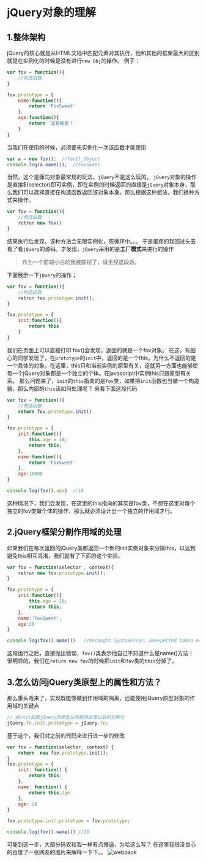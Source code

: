 # jQuery对象的理解
## 1.整体架构
jQuery的核心就是从HTML文档中匹配元素对其执行，他和其他的框架最大的区别就是在实例化的时候是没有进行`new Obj`的操作。
例子：
```javascript
var fov = function(){
	//构造函数
}

fov.prototype = {
	name:function(){
		return 'FovSweet'
	},
	age:function(){
		return '这是秘密！'
	}
}

```
当我们在使用的时候，必须要先实例化一次该函数才能使用
```javascript
var a = new fov();	//fov{}_Object
console.log(a.name());	//FovSweet
```
当然，这个是面向对象最常规的玩法，`jQuery`不是这么玩的。
`jQuery`对象的操作是直接$(selector)即可实例，即在实例的时候返回的直接是`jQuery`对象本身，那么我们可以选择直接在构造函数返回该对象本身。那么根据这种想法，我们换种方式来操作。
```javascript
var fov = function(){
	//构造函数
	retrun new fov()
}
```
结果执行后发现，该种方法会无限实例化，死循环中。。。
于是蛋疼的我回过头去看了看`jQuery`的源码。才发现，`jQuery`采用的是**工厂模式**来进行的操作

>作为一个前端小白的我被鄙视了，请无视这段话。

下面展示一下`jQuery`的操作；
```javascript
var fov = function(){
	//构造函数
	retrun fov.prototype.init();
}

fov.prototype = {
	init:function(){
		return this
	}
}
```
我们在页面上可以直接打印 fov()会发现，返回的就是一个fov对象。
在这，有细心的同学发现了，在`prototype`的`init`中，返回的是一个this，为什么不返回的是一个具体的对象。在这里，this只和当前实例的原型有关，这就另一方面也能够使每一个jQuery对象都是一个独立的个体。在javascript中实例this只跟原型有关系。
那么问题来了，`init`的`this`指向的是`fov`类，如果把`init`函数也当做一个构造器，那么内部的`this`该如何处理呢？
来看下面这段代码
```javascript
var fov = function(){
	//构造函数
	return fov.prototype.init()
}

fov.prototype = {
	init:function(){
		this.age = 18;
		return this;
	},
	name:function(){
		return 'FovSweet'
	},
	age:10000
}

console.log(fov().age)	//18
```
这种情况下，我们会发现，在这里的this指向的其实是fov类，不想在这里对每个独立的fov类做个体的操作，那么就必须设计出一个独立的作用域才行。

## 2.jQuery框架分割作用域的处理

如果我们在每次返回的jQuery类都返回一个新的init实例对象来分隔this，以达到避免this相互混淆，我们就有了下面的这个实验。

```javascript
var fov = function(selector , context){
	retrun new fov.prototype.init();
}

fov.prototype = {
	init:function(){
		this.age = 18;
		return this;
	},
	name:'FovSweet',
	age:20
}

console.log(fov().name())	//Uncaught SyntaxError: Unexpected token new
```
这段运行之后，直接抛出错误，`fov()`类表示他自己不知道什么是name()方法！
很明显的，我们在`return new fov`的时候把`init`和`fov`类的`this`分掉了。

## 3.怎么访问jQuery类原型上的属性和方法？
那么重头戏来了，实现既能够做到作用域的隔离，还能使用jQuery原型对象的作用域的关键点
```javascript
// 给init函数jQuery的原型从而提供此类以后的实例化
jQuery.fn.init.prototype = jQuery.fn;
```
基于这个，我们对之前的代码来进行进一步的修改

```javascript
var fov = function(selector, context) {
	return  new fov.prototype.init();
}
fov.prototype = {
    init: function() {
        return this;
    },
    name: function() {
        return this.age
    },
    age: 20
}

fov.prototype.init.prototype = fov.prototype;

console.log(fov().name()) //20
```
可能到这一步，大部分码农和我一样有点懵逼，为哈这么写？
在这里我很没良心的百度了一张网友的图片来解释一下下。。
![webpack](http://dl.iteye.com/upload/attachment/0073/2601/3fc8106d-6afd-314c-a6bf-a64157145e67.jpg)

